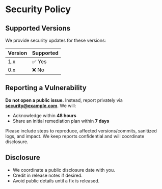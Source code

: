 # Security Policy


## Supported Versions
We provide security updates for these versions:


| Version | Supported |
| ------- | --------- |
| 1.x | ✅ Yes |
| 0.x | ❌ No |


## Reporting a Vulnerability
**Do not open a public issue.** Instead, report privately via **security@example.com**.
We will:
- Acknowledge within **48 hours**
- Share an initial remediation plan within **7 days**


Please include steps to reproduce, affected versions/commits, sanitized logs, and impact. We keep reports confidential and will coordinate disclosure.


## Disclosure
- We coordinate a public disclosure date with you.
- Credit in release notes if desired.
- Avoid public details until a fix is released.
